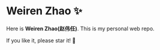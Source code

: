 # Weiren Zhao ✨

Here is **Weiren Zhao(赵伟任)**. This is my personal web repo. 

If you like it, please star it! 🥰